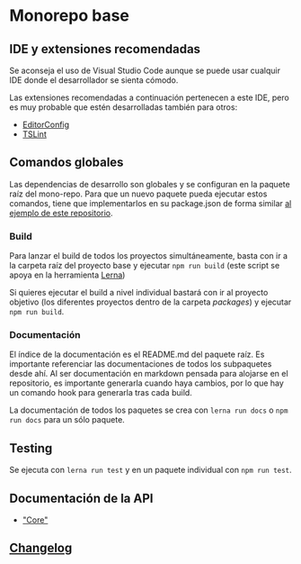# Monorepo base

## IDE y extensiones recomendadas
Se aconseja el uso de Visual Studio Code aunque se puede usar cualquir IDE donde el desarrollador se sienta cómodo.

Las extensiones recomendadas a continuación pertenecen a este IDE, pero es muy probable que estén desarrolladas también para otros:
- [EditorConfig](https://marketplace.visualstudio.com/items?itemName=EditorConfig.EditorConfig)
- [TSLint](https://marketplace.visualstudio.com/items?itemName=eg2.tslint)


## Comandos globales
Las dependencias de desarrollo son globales y se configuran en la paquete raíz del mono-repo. Para que un nuevo paquete pueda ejecutar estos comandos, tiene que implementarlos en su package.json de forma similar [al ejemplo de este repositorio](packages/core/package.json).

### Build
Para lanzar el build de todos los proyectos simultáneamente, basta con ir a la carpeta raíz del proyecto base y ejecutar ```npm run build``` (este script se apoya en la herramienta [Lerna](https://lernajs.io/))

Si quieres ejecutar el build a nivel individual bastará con ir al proyecto objetivo (los diferentes proyectos dentro de la carpeta *packages*) y ejecutar ```npm run build```.

### Documentación
El índice de la documentación es el README.md del paquete raíz. Es importante referenciar las documentaciones de todos los subpaquetes desde ahí. Al ser documentación en markdown pensada para alojarse en el repositorio, es importante generarla cuando haya cambios, por lo que hay un comando hook para generarla tras cada build.

La documentación de todos los paquetes se crea con ``lerna run docs`` o ```npm run docs``` para un sólo paquete.

## Testing
Se ejecuta con ``lerna run test`` y en un paquete individual con ``npm run test``.

## Documentación de la API
* ["Core"](packages/core/docs/README.md)

## [Changelog](changelog.md)
